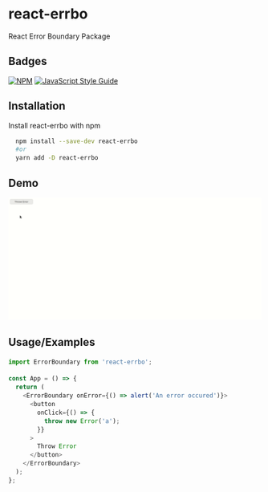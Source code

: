 # react-errbo

React Error Boundary Package

## Badges

[![NPM](https://img.shields.io/npm/v/react-errbo.svg)](https://www.npmjs.com/package/react-errbo) [![JavaScript Style Guide](https://img.shields.io/badge/code_style-standard-brightgreen.svg)](https://standardjs.com)

## Installation

Install react-errbo with npm

```bash
  npm install --save-dev react-errbo
  #or
  yarn add -D react-errbo
```

## Demo

![](./demo.gif)

## Usage/Examples

```javascript
import ErrorBoundary from 'react-errbo';

const App = () => {
  return (
    <ErrorBoundary onError={() => alert('An error occured')}>
      <button
        onClick={() => {
          throw new Error('a');
        }}
      >
        Throw Error
      </button>
    </ErrorBoundary>
  );
};
```
